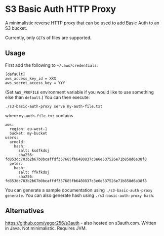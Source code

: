 S3 Basic Auth HTTP Proxy
========================

A minimalistic reverse HTTP proxy that can be used to add Basic Auth to an S3 bucket.

Currently, only `GET`s of files are supported.

Usage
-----
First add the following to `~/.aws/credentials`:

    [default]
    aws_access_key_id = XXX
    aws_secret_access_key = YYY

(Set `AWS_PROFILE` environment variable if you would like to use something else
than `default`.) You can then execute:

    ./s3-basic-auth-proxy serve my-auth-file.txt

where `my-auth-file.txt` contains

    aws:
      region: eu-west-1
      bucket: my-bucket
    users:
      arnold:
        hash:
          salt: ksdfkdsj
          sha256: fd853dc703b2b67b0bcaffdf357685fb6480837c3e6e537526e71b858d6a38f8
      peter:
        hash:
          salt: ffkfkdsj
          sha256: fd853dc703b2b67b0bcaffdf357685fb6480837c3e6e537526e71b858d6a38f8

You can generate a sample documentation using `./s3-basic-auth-proxy generate`.
You can also generate hash using `./s3-basic-auth-proxy hash`.

Alternatives
------------
https://github.com/yegor256/s3auth - also hosted on s3auth.com. Written in Java. Not minimalistic. Requires JVM.
